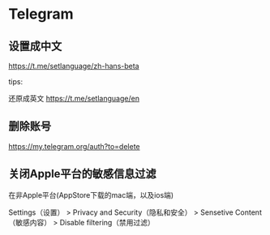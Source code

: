 Telegram
========

## 设置成中文

https://t.me/setlanguage/zh-hans-beta


tips:  

还原成英文
https://t.me/setlanguage/en

## 删除账号

https://my.telegram.org/auth?to=delete

## 关闭Apple平台的敏感信息过滤

在非Apple平台(AppStore下载的mac端，以及ios端)

Settings（设置） > Privacy and Security（隐私和安全） >  Sensetive Content（敏感内容） > Disable filtering（禁用过滤）


